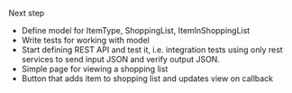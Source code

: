 Next step
* Define model for ItemType, ShoppingList, ItemInShoppingList
* Write tests for working with model
* Start defining REST API and test it, i.e. integration tests using only rest services to send input JSON and verify output JSON.
* Simple page for viewing a shopping list
* Button that adds item to shopping list and updates view on callback